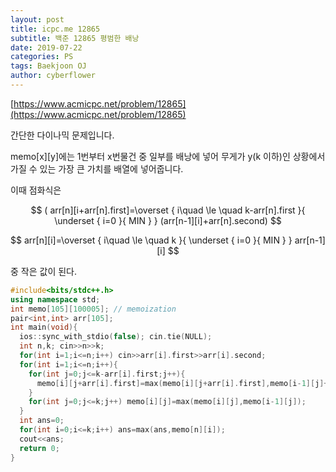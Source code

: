 ```yaml
---
layout: post
title: icpc.me 12865
subtitle: 백준 12865 평범한 배낭
date: 2019-07-22
categories: PS
tags: Baekjoon OJ
author: cyberflower
---
```


[https://www.acmicpc.net/problem/12865](https://www.acmicpc.net/problem/12865)

간단한 다이나믹 문제입니다.

memo[x][y]에는 1번부터 x번물건 중 일부를 배낭에 넣어 무게가 y(k 이하)인 상황에서 가질 수 있는 가장 큰 가치를 배열에 넣어줍니다.

이때 점화식은

$$ ( arr[n][i+arr[n].first]=\overset { i\quad \le \quad k-arr[n].first }{ \underset { i=0 }{ MIN }  } (arr[n-1][i]+arr[n].second) $$

$$ arr[n][i]=\overset { i\quad \le \quad k }{ \underset { i=0 }{ MIN }  } arr[n-1][i] $$

중 작은 값이 된다.

```cpp
#include<bits/stdc++.h>
using namespace std;
int memo[105][100005]; // memoization
pair<int,int> arr[105];
int main(void){
  ios::sync_with_stdio(false); cin.tie(NULL);
  int n,k; cin>>n>>k;
  for(int i=1;i<=n;i++) cin>>arr[i].first>>arr[i].second;
  for(int i=1;i<=n;i++){
    for(int j=0;j<=k-arr[i].first;j++){
      memo[i][j+arr[i].first]=max(memo[i][j+arr[i].first],memo[i-1][j]+arr[i].second);
    }
    for(int j=0;j<=k;j++) memo[i][j]=max(memo[i][j],memo[i-1][j]);
  }
  int ans=0;
  for(int i=0;i<=k;i++) ans=max(ans,memo[n][i]);
  cout<<ans;
  return 0;
}
```
